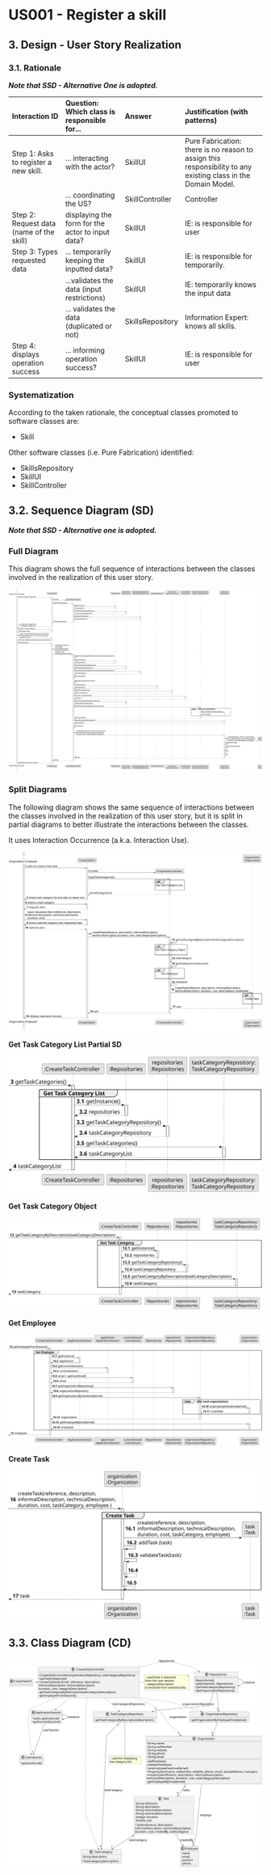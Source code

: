 # US001 - Register a skill 

## 3. Design - User Story Realization 

### 3.1. Rationale

_**Note that SSD - Alternative One is adopted.**_

| Interaction ID                                   | Question: Which class is responsible for...       | Answer           | Justification (with patterns)                                                                                 |
|:-------------------------------------------------|:--------------------------------------------------|:-----------------|:--------------------------------------------------------------------------------------------------------------|
| Step 1: Asks to register a new skill.   		       | 	... interacting with the actor?                  | SkillUI          | Pure Fabrication: there is no reason to assign this responsibility to any existing class in the Domain Model. |
| 			  		                                          | 	... coordinating the US?                         | SkillController  | Controller                                                                                                    |
| Step 2: Request data (name of the skill) 			  		 | 	displaying the form for the actor to input data? | SkillUI          | IE: is responsible for user                                                                                   |
| Step 3: Types requested data 			  		             | ... temporarily keeping the inputted data?        | SkillUI          | IE: is responsible for temporarily.                                                                           |
| 			  		                                          | ...validates the data (input restrictions)        | SkillUI          | IE: temporarily knows the input data                                                                          |
| 			  		                                          | ... validates the data (duplicated or not)        | SkillsRepository | Information Expert: knows all skills.                                                                         |
| Step 4: displays operation success   		          | ... informing operation success? 			              | SkillUI          | IE: is responsible for user                                                                                   | 

### Systematization ##

According to the taken rationale, the conceptual classes promoted to software classes are: 

* Skill

Other software classes (i.e. Pure Fabrication) identified:

* SkillsRepository
* SkillUI  
* SkillController


## 3.2. Sequence Diagram (SD)

_**Note that SSD - Alternative one is adopted.**_

### Full Diagram

This diagram shows the full sequence of interactions between the classes involved in the realization of this user story.

![Sequence Diagram - Full](svg/us006-sequence-diagram-full.svg)

### Split Diagrams

The following diagram shows the same sequence of interactions between the classes involved in the realization of this user story, but it is split in partial diagrams to better illustrate the interactions between the classes.

It uses Interaction Occurrence (a.k.a. Interaction Use).

![Sequence Diagram - split](svg/us006-sequence-diagram-split.svg)

**Get Task Category List Partial SD**

![Sequence Diagram - Partial - Get Task Category List](svg/us006-sequence-diagram-partial-get-task-category-list.svg)

**Get Task Category Object**

![Sequence Diagram - Partial - Get Task Category Object](svg/us006-sequence-diagram-partial-get-task-category.svg)

**Get Employee**

![Sequence Diagram - Partial - Get Employee](svg/us006-sequence-diagram-partial-get-employee.svg)

**Create Task**

![Sequence Diagram - Partial - Create Task](svg/us006-sequence-diagram-partial-create-task.svg)

## 3.3. Class Diagram (CD)

![Class Diagram](svg/us006-class-diagram.svg)